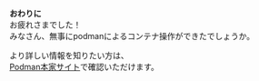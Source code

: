 **おわりに**  
お疲れさまでした！  
みなさん、無事にpodmanによるコンテナ操作ができたでしょうか。  

より詳しい情報を知りたい方は、  
[Podman本家サイト](https://podman.io/)で確認いただけます。  
